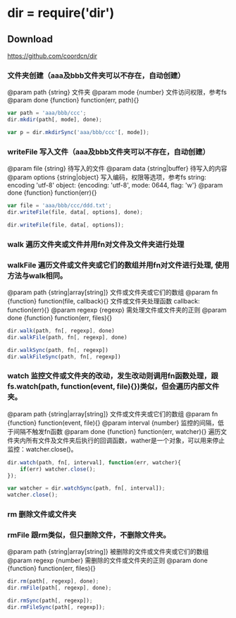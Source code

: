 # dir = require('dir')

## Download
https://github.com/coordcn/dir

### 文件夹创建（aaa及bbb文件夹可以不存在，自动创建）
@param path {string} 文件夹
@param mode {number} 文件访问权限，参考fs
@param done {function} function(err, path){}

```js
var path = 'aaa/bbb/ccc';
dir.mkdir(path[, mode], done);

var p = dir.mkdirSync('aaa/bbb/ccc'[, mode]);
```

### writeFile 写入文件（aaa及bbb文件夹可以不存在，自动创建）
@param file {string} 待写入的文件
@param data {string|buffer} 待写入的内容
@param options {string|object} 写入编码，权限等选项，参考fs
  string: encoding 'utf-8'
  object: {encoding: 'utf-8', mode: 0644, flag: 'w'}
@param done {function} function(err){}

```js
var file = 'aaa/bbb/ccc/ddd.txt';
dir.writeFile(file, data[, options], done);

dir.writeFile(file, data[, options]);
```

### walk 遍历文件夹或文件并用fn对文件及文件夹进行处理
### walkFile 遍历文件或文件夹或它们的数组并用fn对文件进行处理, 使用方法与walk相同。
@param path {string|array[string]} 文件或文件夹或它们的数组
@param fn {function} function(file, callback){} 文件或文件夹处理函数 
  callback: function(err){}
@param regexp {regexp} 需处理文件或文件夹的正则
@param done {function} function(err, files){}

```js
dir.walk(path, fn[, regexp], done)
dir.walkFile(path, fn[, regexp], done)

dir.walkSync(path, fn[, regexp])
dir.walkFileSync(path, fn[, regexp])
```

### watch 监控文件或文件夹的改动，发生改动则调用fn函数处理，跟fs.watch(path, function(event, file){})类似，但会遍历内部文件夹。
@param path {string|array[string]} 文件或文件夹或它们的数组
@param fn {function} function(event, file){}
@param interval {number} 监控的间隔，低于间隔不触发fn函数
@param done {function} function(err, watcher){} 遍历文件夹内所有文件及文件夹后执行的回调函数，wather是一个对象，可以用来停止监控：watcher.close()。

```js
dir.watch(path, fn[, interval], function(err, watcher){
    if(err) watcher.close();
});

var watcher = dir.watchSync(path, fn[, interval]);
watcher.close();
```

### rm 删除文件或文件夹
### rmFile 跟rm类似，但只删除文件，不删除文件夹。
@param path {string|array[string]} 被删除的文件或文件夹或它们的数组
@param regexp {number} 需删除的文件或文件夹的正则
@param done {function} function(err, files){} 

```js
dir.rm(path[, regexp], done);
dir.rmFile(path[, regexp], done);

dir.rmSync(path[, regexp]);
dir.rmFileSync(path[, regexp]);
```
